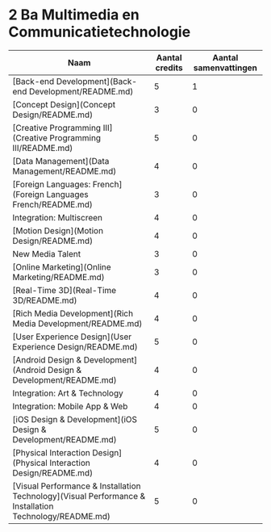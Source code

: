 # 2 Ba Multimedia en Communicatietechnologie

| Naam                                                                                                   | Aantal credits | Aantal samenvattingen |
|--------------------------------------------------------------------------------------------------------|----------------|-----------------------|
| [Back-end Development](Back-end Development/README.md)                                                 | 5              | 1                     |
| [Concept Design](Concept Design/README.md)                                                             | 3              | 0                     |
| [Creative Programming III](Creative Programming III/README.md)                                         | 5              | 0                     |
| [Data Management](Data Management/README.md)                                                           | 4              | 0                     |
| [Foreign Languages: French](Foreign Languages French/README.md)                                        | 3              | 0                     |
| Integration: Multiscreen                                                                               | 4              | 0                     |
| [Motion Design](Motion Design/README.md)                                                               | 4              | 0                     |
| New Media Talent                                                                                       | 3              | 0                     |
| [Online Marketing](Online Marketing/README.md)                                                         | 3              | 0                     |
| [Real-Time 3D](Real-Time 3D/README.md)                                                                 | 4              | 0                     |
| [Rich Media Development](Rich Media Development/README.md)                                             | 4              | 0                     |
| [User Experience Design](User Experience Design/README.md)                                             | 5              | 0                     |
| [Android Design & Development](Android Design & Development/README.md)                                 | 4              | 0                     |
| Integration: Art & Technology                                                                          | 4              | 0                     |
| Integration: Mobile App & Web                                                                          | 4              | 0                     |
| [iOS Design & Development](iOS Design & Development/README.md)                                         | 5              | 0                     |
| [Physical Interaction Design](Physical Interaction Design/README.md)                                   | 4              | 0                     |
| [Visual Performance & Installation Technology](Visual Performance & Installation Technology/README.md) | 5              | 0                     |
